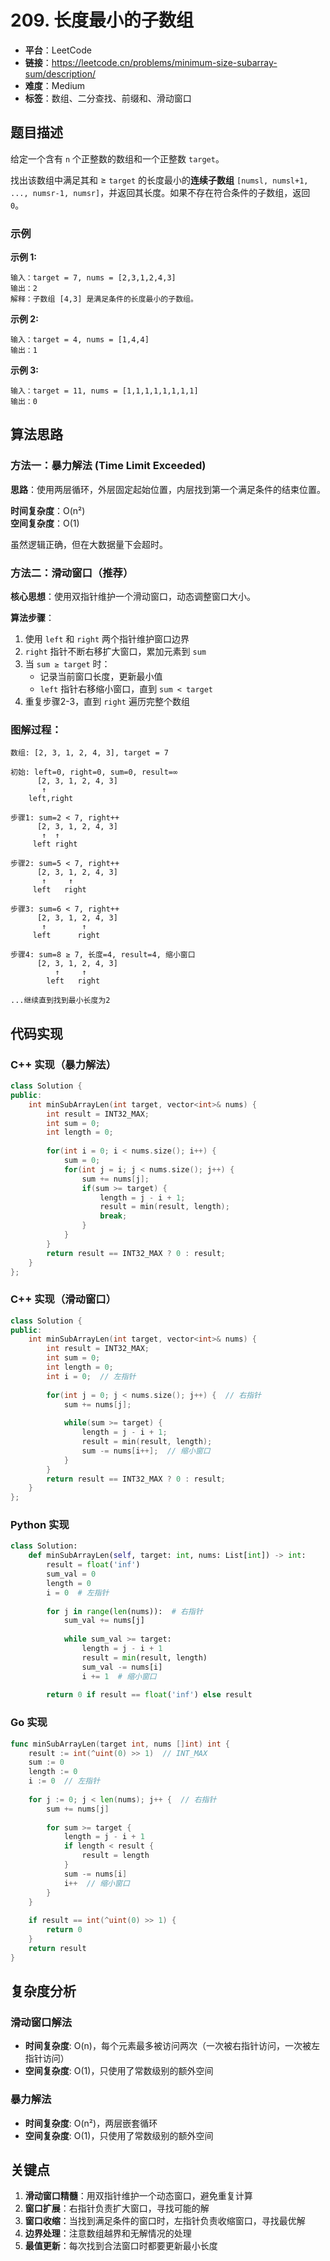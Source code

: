 # 209. 长度最小的子数组

- **平台**：LeetCode
- **链接**：https://leetcode.cn/problems/minimum-size-subarray-sum/description/
- **难度**：Medium
- **标签**：数组、二分查找、前缀和、滑动窗口

## 题目描述

给定一个含有 `n` 个正整数的数组和一个正整数 `target`。

找出该数组中满足其和 ≥ `target` 的长度最小的**连续子数组** `[numsl, numsl+1, ..., numsr-1, numsr]`，并返回其长度。如果不存在符合条件的子数组，返回 `0`。

### 示例

**示例 1:**
```
输入：target = 7, nums = [2,3,1,2,4,3]
输出：2
解释：子数组 [4,3] 是满足条件的长度最小的子数组。
```

**示例 2:**
```
输入：target = 4, nums = [1,4,4]
输出：1
```

**示例 3:**
```
输入：target = 11, nums = [1,1,1,1,1,1,1,1]
输出：0
```

## 算法思路

### 方法一：暴力解法 (Time Limit Exceeded)

**思路**：使用两层循环，外层固定起始位置，内层找到第一个满足条件的结束位置。

**时间复杂度**：O(n²)  
**空间复杂度**：O(1)

虽然逻辑正确，但在大数据量下会超时。

### 方法二：滑动窗口（推荐）

**核心思想**：使用双指针维护一个滑动窗口，动态调整窗口大小。

**算法步骤**：
1. 使用 `left` 和 `right` 两个指针维护窗口边界
2. `right` 指针不断右移扩大窗口，累加元素到 `sum`
3. 当 `sum ≥ target` 时：
   - 记录当前窗口长度，更新最小值
   - `left` 指针右移缩小窗口，直到 `sum < target`
4. 重复步骤2-3，直到 `right` 遍历完整个数组

### 图解过程：
```
数组: [2, 3, 1, 2, 4, 3], target = 7

初始: left=0, right=0, sum=0, result=∞
      [2, 3, 1, 2, 4, 3]
       ↑
    left,right

步骤1: sum=2 < 7, right++
      [2, 3, 1, 2, 4, 3]
       ↑  ↑
     left right

步骤2: sum=5 < 7, right++
      [2, 3, 1, 2, 4, 3]
       ↑     ↑
     left   right

步骤3: sum=6 < 7, right++
      [2, 3, 1, 2, 4, 3]
       ↑        ↑
     left      right

步骤4: sum=8 ≥ 7, 长度=4, result=4, 缩小窗口
      [2, 3, 1, 2, 4, 3]
          ↑     ↑
        left   right

...继续直到找到最小长度为2
```

## 代码实现

### C++ 实现（暴力解法）
```cpp
class Solution {
public:
    int minSubArrayLen(int target, vector<int>& nums) {
        int result = INT32_MAX;
        int sum = 0;
        int length = 0;
        
        for(int i = 0; i < nums.size(); i++) {
            sum = 0;
            for(int j = i; j < nums.size(); j++) {
                sum += nums[j];
                if(sum >= target) {
                    length = j - i + 1;
                    result = min(result, length);
                    break;
                }
            }
        }
        return result == INT32_MAX ? 0 : result;
    }
};
```

### C++ 实现（滑动窗口）
```cpp
class Solution {
public:
    int minSubArrayLen(int target, vector<int>& nums) {
        int result = INT32_MAX;
        int sum = 0;
        int length = 0;
        int i = 0;  // 左指针
        
        for(int j = 0; j < nums.size(); j++) {  // 右指针
            sum += nums[j];
            
            while(sum >= target) {
                length = j - i + 1;
                result = min(result, length);
                sum -= nums[i++];  // 缩小窗口
            }
        }
        return result == INT32_MAX ? 0 : result;
    }
};
```

### Python 实现
```python
class Solution:
    def minSubArrayLen(self, target: int, nums: List[int]) -> int:
        result = float('inf')
        sum_val = 0
        length = 0
        i = 0  # 左指针
        
        for j in range(len(nums)):  # 右指针
            sum_val += nums[j]
            
            while sum_val >= target:
                length = j - i + 1
                result = min(result, length)
                sum_val -= nums[i]
                i += 1  # 缩小窗口
                
        return 0 if result == float('inf') else result
```

### Go 实现
```go
func minSubArrayLen(target int, nums []int) int {
    result := int(^uint(0) >> 1)  // INT_MAX
    sum := 0
    length := 0
    i := 0  // 左指针
    
    for j := 0; j < len(nums); j++ {  // 右指针
        sum += nums[j]
        
        for sum >= target {
            length = j - i + 1
            if length < result {
                result = length
            }
            sum -= nums[i]
            i++  // 缩小窗口
        }
    }
    
    if result == int(^uint(0) >> 1) {
        return 0
    }
    return result
}
```

## 复杂度分析

### 滑动窗口解法
- **时间复杂度**: O(n)，每个元素最多被访问两次（一次被右指针访问，一次被左指针访问）
- **空间复杂度**: O(1)，只使用了常数级别的额外空间

### 暴力解法
- **时间复杂度**: O(n²)，两层嵌套循环
- **空间复杂度**: O(1)，只使用了常数级别的额外空间

## 关键点

1. **滑动窗口精髓**：用双指针维护一个动态窗口，避免重复计算
2. **窗口扩展**：右指针负责扩大窗口，寻找可能的解
3. **窗口收缩**：当找到满足条件的窗口时，左指针负责收缩窗口，寻找最优解
4. **边界处理**：注意数组越界和无解情况的处理
5. **最值更新**：每次找到合法窗口时都要更新最小长度